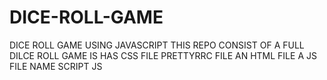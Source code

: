 # DICE-ROLL-GAME
DICE ROLL GAME USING JAVASCRIPT
THIS REPO CONSIST OF A FULL DILCE ROLL GAME
IS HAS CSS FILE
PRETTYRRC FILE
AN HTML FILE
A JS FILE NAME SCRIPT JS
